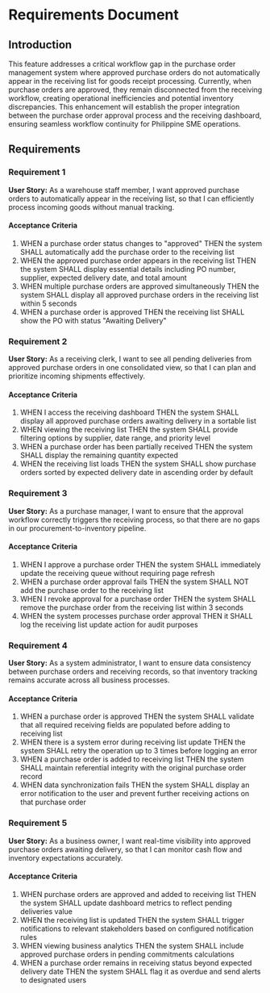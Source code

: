 # Requirements Document

## Introduction

This feature addresses a critical workflow gap in the purchase order management system where approved purchase orders do not automatically appear in the receiving list for goods receipt processing. Currently, when purchase orders are approved, they remain disconnected from the receiving workflow, creating operational inefficiencies and potential inventory discrepancies. This enhancement will establish the proper integration between the purchase order approval process and the receiving dashboard, ensuring seamless workflow continuity for Philippine SME operations.

## Requirements

### Requirement 1

**User Story:** As a warehouse staff member, I want approved purchase orders to automatically appear in the receiving list, so that I can efficiently process incoming goods without manual tracking.

#### Acceptance Criteria

1. WHEN a purchase order status changes to "approved" THEN the system SHALL automatically add the purchase order to the receiving list
2. WHEN the approved purchase order appears in the receiving list THEN the system SHALL display essential details including PO number, supplier, expected delivery date, and total amount
3. WHEN multiple purchase orders are approved simultaneously THEN the system SHALL display all approved purchase orders in the receiving list within 5 seconds
4. WHEN a purchase order is approved THEN the receiving list SHALL show the PO with status "Awaiting Delivery"

### Requirement 2

**User Story:** As a receiving clerk, I want to see all pending deliveries from approved purchase orders in one consolidated view, so that I can plan and prioritize incoming shipments effectively.

#### Acceptance Criteria

1. WHEN I access the receiving dashboard THEN the system SHALL display all approved purchase orders awaiting delivery in a sortable list
2. WHEN viewing the receiving list THEN the system SHALL provide filtering options by supplier, date range, and priority level
3. WHEN a purchase order has been partially received THEN the system SHALL display the remaining quantity expected
4. WHEN the receiving list loads THEN the system SHALL show purchase orders sorted by expected delivery date in ascending order by default

### Requirement 3

**User Story:** As a purchase manager, I want to ensure that the approval workflow correctly triggers the receiving process, so that there are no gaps in our procurement-to-inventory pipeline.

#### Acceptance Criteria

1. WHEN I approve a purchase order THEN the system SHALL immediately update the receiving queue without requiring page refresh
2. WHEN a purchase order approval fails THEN the system SHALL NOT add the purchase order to the receiving list
3. WHEN I revoke approval for a purchase order THEN the system SHALL remove the purchase order from the receiving list within 3 seconds
4. WHEN the system processes purchase order approval THEN it SHALL log the receiving list update action for audit purposes

### Requirement 4

**User Story:** As a system administrator, I want to ensure data consistency between purchase orders and receiving records, so that inventory tracking remains accurate across all business processes.

#### Acceptance Criteria

1. WHEN a purchase order is approved THEN the system SHALL validate that all required receiving fields are populated before adding to receiving list
2. WHEN there is a system error during receiving list update THEN the system SHALL retry the operation up to 3 times before logging an error
3. WHEN a purchase order is added to receiving list THEN the system SHALL maintain referential integrity with the original purchase order record
4. WHEN data synchronization fails THEN the system SHALL display an error notification to the user and prevent further receiving actions on that purchase order

### Requirement 5

**User Story:** As a business owner, I want real-time visibility into approved purchase orders awaiting delivery, so that I can monitor cash flow and inventory expectations accurately.

#### Acceptance Criteria

1. WHEN purchase orders are approved and added to receiving list THEN the system SHALL update dashboard metrics to reflect pending deliveries value
2. WHEN the receiving list is updated THEN the system SHALL trigger notifications to relevant stakeholders based on configured notification rules
3. WHEN viewing business analytics THEN the system SHALL include approved purchase orders in pending commitments calculations
4. WHEN a purchase order remains in receiving status beyond expected delivery date THEN the system SHALL flag it as overdue and send alerts to designated users